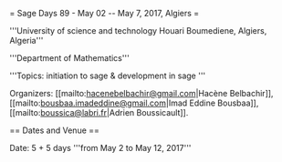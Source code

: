 = Sage Days 89 - May 02 -- May 7, 2017, Algiers =



'''University of science and technology Houari Boumediene, Algiers, Algeria'''

'''Department of Mathematics'''

'''Topics: initiation to sage & development in sage '''

Organizers: [[mailto:hacenebelbachir@gmail.com|Hacène Belbachir]], [[mailto:bousbaa.imadeddine@gmail.com|Imad Eddine Bousbaa]],
[[mailto:boussica@labri.fr|Adrien Boussicault]]. 

== Dates and Venue ==

Date: 5 + 5 days '''from May 2 to May 12, 2017'''
